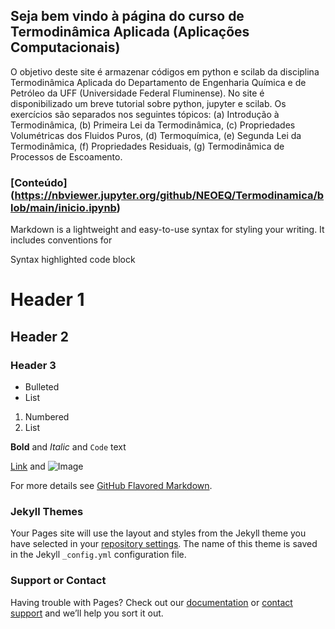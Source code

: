 ## Seja bem vindo à página do curso de Termodinâmica Aplicada (Aplicações Computacionais)

O objetivo deste site é armazenar códigos em python e scilab da disciplina Termodinâmica Aplicada do Departamento de Engenharia Química e de Petróleo da UFF (Universidade Federal Fluminense). No site é disponibilizado um breve tutorial sobre python, jupyter e scilab. Os exercícios são separados nos seguintes tópicos: (a) Introdução à Termodinâmica, (b) Primeira Lei da Termodinâmica, (c) Propriedades Volumétricas dos Fluidos Puros, (d) Termoquímica, (e) Segunda Lei da Termodinâmica, (f) Propriedades Residuais, (g) Termodinâmica de Processos de Escoamento.

### [Conteúdo] (https://nbviewer.jupyter.org/github/NEOEQ/Termodinamica/blob/main/inicio.ipynb)

Markdown is a lightweight and easy-to-use syntax for styling your writing. It includes conventions for

Syntax highlighted code block

# Header 1
## Header 2
### Header 3

- Bulleted
- List

1. Numbered
2. List

**Bold** and _Italic_ and `Code` text

[Link](url) and ![Image](src)


For more details see [GitHub Flavored Markdown](https://guides.github.com/features/mastering-markdown/).

### Jekyll Themes

Your Pages site will use the layout and styles from the Jekyll theme you have selected in your [repository settings](https://github.com/NEOEQ/Termodinamica/settings). The name of this theme is saved in the Jekyll `_config.yml` configuration file.

### Support or Contact

Having trouble with Pages? Check out our [documentation](https://docs.github.com/categories/github-pages-basics/) or [contact support](https://support.github.com/contact) and we’ll help you sort it out.

